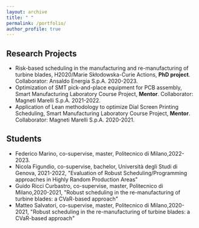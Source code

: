 ```yaml
---
layout: archive
title: " "
permalink: /portfolio/
author_profile: true
---
```




## Research Projects

* Risk-based scheduling in the manufacturing and re-manufacturing of turbine blades, H2020/Marie Skłodowska-Curie Actions, **PhD project**. Collaborator: Ansaldo Energia S.p.A. 2020-2023.
* Optimization of SMT pick-and-place equipment for PCB assembly, Smart Manufacturing Laboratory Course Project, **Mentor**. Collaborator: Magneti Marelli S.p.A. 2021-2022.
* Application of Lean methodology to optimize Dial Screen Printing Scheduling, Smart Manufacturing Laboratory Course Project, **Mentor**. Collaborator: Magneti Marelli S.p.A. 2020-2021.


## Students
* Federico Marino, co-supervise, master, Politecnico di Milano,2022-2023.
* Nicola Figundio, co-supervise, bachelor, Università degli Studi di Genova, 2021-2022, "Evaluation of Robust Scheduling/Programming approaches in Highly Random Production Areas"
* Guido Ricci Curbastro, co-supervise, master, Politecnico di Milano,2020-2021, "Robust scheduling in the re-manufacturing of turbine blades: a CVaR-based approach"
* Matteo Salvatori, co-supervise, master, Politecnico di Milano,2020-2021, "Robust scheduling in the re-manufacturing of turbine blades: a CVaR-based approach"

